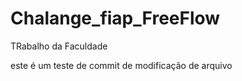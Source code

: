 # Chalange_fiap_FreeFlow
 TRabalho da Faculdade


este é um teste de commit de modificação de arquivo